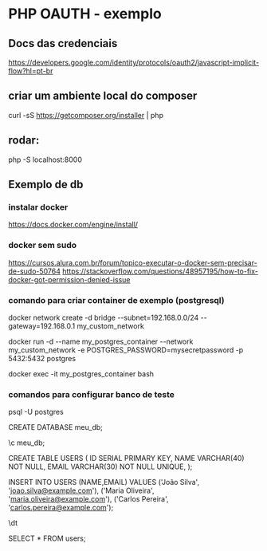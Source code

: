 # PHP OAUTH - exemplo

## Docs das credenciais
https://developers.google.com/identity/protocols/oauth2/javascript-implicit-flow?hl=pt-br

## criar um ambiente local do composer
curl -sS https://getcomposer.org/installer | php

## rodar:
php -S localhost:8000


## Exemplo de db

### instalar docker
https://docs.docker.com/engine/install/

### docker sem sudo
https://cursos.alura.com.br/forum/topico-executar-o-docker-sem-precisar-de-sudo-50764
https://stackoverflow.com/questions/48957195/how-to-fix-docker-got-permission-denied-issue


### comando para criar container de exemplo  (postgresql)

docker network create -d bridge --subnet=192.168.0.0/24 --gateway=192.168.0.1 my_custom_network

docker run -d --name my_postgres_container --network my_custom_network -e POSTGRES_PASSWORD=mysecretpassword -p 5432:5432 postgres

docker exec -it my_postgres_container bash


### comandos para configurar banco de teste

psql -U postgres

CREATE DATABASE meu_db;

\c meu_db;

CREATE TABLE USERS (
    ID SERIAL PRIMARY KEY,
    NAME VARCHAR(40) NOT NULL,
    EMAIL VARCHAR(30) NOT NULL UNIQUE,
);

INSERT INTO USERS (NAME,EMAIL) VALUES
('João Silva', 'joao.silva@example.com'),
('Maria Oliveira', 'maria.oliveira@example.com'),
('Carlos Pereira', 'carlos.pereira@example.com');

\dt

SELECT * FROM users;